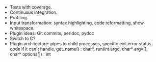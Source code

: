 - Tests with coverage.
- Continuous integration.
- Profiling.
- Input transformation: syntax highlighting, code reformatting, show whitespace.
- Plugin ideas: Git commits, perldoc, pydoc
- Switch to C?
- Plugin architecture: pipes to child processes, specific exit error status code if it can't handle, get_name() : char*, run(int argc, char* argv[], char* options[]) : int

